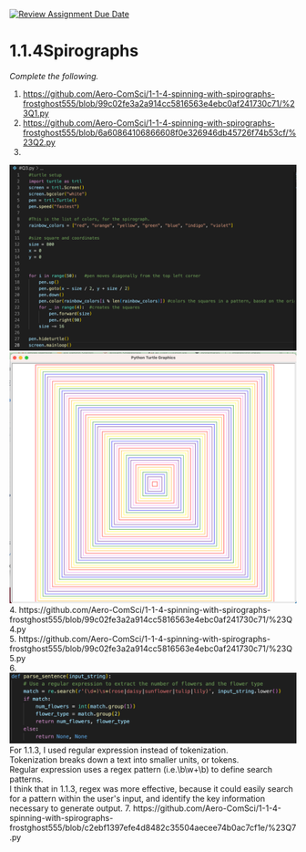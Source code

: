 [![Review Assignment Due Date](https://classroom.github.com/assets/deadline-readme-button-22041afd0340ce965d47ae6ef1cefeee28c7c493a6346c4f15d667ab976d596c.svg)](https://classroom.github.com/a/SkD24yV8)
# 1.1.4Spirographs

*Complete the following.*
1. https://github.com/Aero-ComSci/1-1-4-spinning-with-spirographs-frostghost555/blob/99c02fe3a2a914cc5816563e4ebc0af241730c71/%23Q1.py
2. https://github.com/Aero-ComSci/1-1-4-spinning-with-spirographs-frostghost555/blob/6a60864106866608f0e326946db45726f74b53cf/%23Q2.py
3. 
<img src = "https://github.com/Aero-ComSci/1-1-4-spinning-with-spirographs-frostghost555/blob/99c02fe3a2a914cc5816563e4ebc0af241730c71/spirograph_code.png">
<img src = "https://github.com/Aero-ComSci/1-1-4-spinning-with-spirographs-frostghost555/blob/99c02fe3a2a914cc5816563e4ebc0af241730c71/spirograph_output.png">
4. https://github.com/Aero-ComSci/1-1-4-spinning-with-spirographs-frostghost555/blob/99c02fe3a2a914cc5816563e4ebc0af241730c71/%23Q4.py <br>
5. https://github.com/Aero-ComSci/1-1-4-spinning-with-spirographs-frostghost555/blob/99c02fe3a2a914cc5816563e4ebc0af241730c71/%23Q5.py <br>
6. <img src = "https://github.com/Aero-ComSci/1-1-4-spinning-with-spirographs-frostghost555/blob/c2ebf1397efe4d8482c35504aecee74b0ac7cf1e/1.1.3_regex_code.png">
For 1.1.3, I used regular expression instead of tokenization. <br>
Tokenization breaks down a text into smaller units, or tokens. <br>
Regular expression uses a regex pattern (i.e.\b\w+\b) to define search patterns. <br>
I think that in 1.1.3, regex was more effective, because it could easily search for a pattern within the user's input, and identify the key information necessary to generate output.
7. https://github.com/Aero-ComSci/1-1-4-spinning-with-spirographs-frostghost555/blob/c2ebf1397efe4d8482c35504aecee74b0ac7cf1e/%23Q7.py
